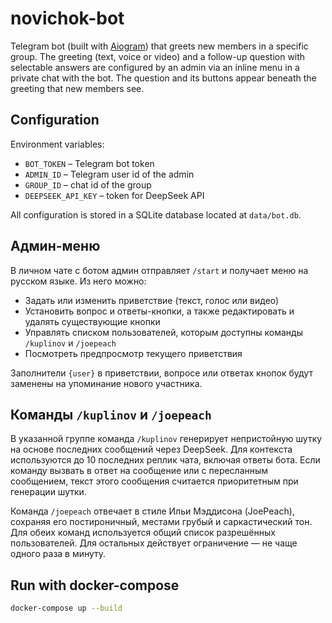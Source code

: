 # novichok-bot

Telegram bot (built with [Aiogram](https://docs.aiogram.dev)) that greets
new members in a specific group. The greeting (text, voice or video) and a
follow-up question with selectable answers are configured by an admin via
an inline menu in a private chat with the bot. The question and its
buttons appear beneath the greeting that new members see.

## Configuration

Environment variables:

- `BOT_TOKEN` – Telegram bot token
- `ADMIN_ID` – Telegram user id of the admin
- `GROUP_ID` – chat id of the group
- `DEEPSEEK_API_KEY` – token for DeepSeek API

All configuration is stored in a SQLite database located at
`data/bot.db`.

## Админ-меню

В личном чате с ботом админ отправляет `/start` и получает меню на
русском языке. Из него можно:

- Задать или изменить приветствие (текст, голос или видео)
- Установить вопрос и ответы-кнопки, а также редактировать и удалять
  существующие кнопки
- Управлять списком пользователей, которым доступны команды `/kuplinov` и `/joepeach`
- Посмотреть предпросмотр текущего приветствия

Заполнители `{user}` в приветствии, вопросе или ответах кнопок будут
заменены на упоминание нового участника.

## Команды `/kuplinov` и `/joepeach`

В указанной группе команда `/kuplinov` генерирует непристойную шутку на
основе последних сообщений через DeepSeek. Для контекста используются до 10
последних реплик чата, включая ответы бота. Если команду вызвать в ответ на
сообщение или с пересланным сообщением, текст этого сообщения считается
приоритетным при генерации шутки.

Команда `/joepeach` отвечает в стиле Ильи Мэддисона (JoePeach), сохраняя его
постироничный, местами грубый и саркастический тон. Для обеих команд
используется общий список разрешённых пользователей. Для остальных действует
ограничение — не чаще одного раза в минуту.

## Run with docker-compose

```bash
docker-compose up --build
```
